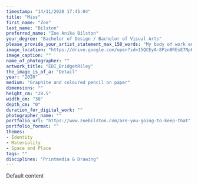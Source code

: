 ```yaml
---
timestamp: "14/11/2020 17:45:04"
title: "Miss"
first_name: "Zoe"
last_name: "Bilston"
preferred_name: "Zoe Anika Bilston"
your_degree: "Bachelor of Design / Bachelor of Visual Arts"
please_provide_your_artist_statement_max_150_words: "My body of work entitled ‘are you going to keep that?’ is my response to the Covid 19 pandemic, limitations on travel and freedom of movement and the resulting nostalgia felt for past memories, places, and experiences. The suite of drawings created uses travel ephemera to explore the prescribed memory associated with these items. The work began in March at the precipice of the global pandemic, using genuine items accumulated throughout the seven months I spent abroad in late 2019 early 2020. The final works I selected are pieces from locations hardest hit by the coronavirus pandemic; Italy, the US and the UK. The centre piece of the collection is a Qantas plane ticket from Tokyo to Sydney (mid February 2020), just as the Diamond Princess cruise ship was quarantining in Japan. The work deals with the pandemic becoming a genuine fear, hence the receipt for a German Apotheke for the purchased of an N95 mask (30 January 2020)."
image_location: "https://drive.google.com/open?id=15QCEyA-8Pzn8REsE7NpHc6S6Lq9G2aN8"
image_caption: ""
name_of_photographer: ""
artwork_title: "EDI_BridgetRiley"
the_image_is_of_a: "Detail"
year: "2020"
medium: "Graphite and coloured pencil on paper"
dimensions: ""
height_cm: "28.5"
width_cm: "38"
depth_cm: "0"
duration_for_digital_work: ""
photographer_name: ""
portfolio_url: "https://www.zoebilston.com/are-you-going-to-keep-that"
portfolio_format: ""
themes:
- Identity
- Materiality
- Space and Place
tags: ""
disciplines: "Printmedia & Drawing"
---
```


Default content